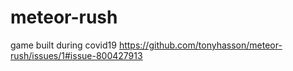 # meteor-rush
game built during covid19
https://github.com/tonyhasson/meteor-rush/issues/1#issue-800427913
